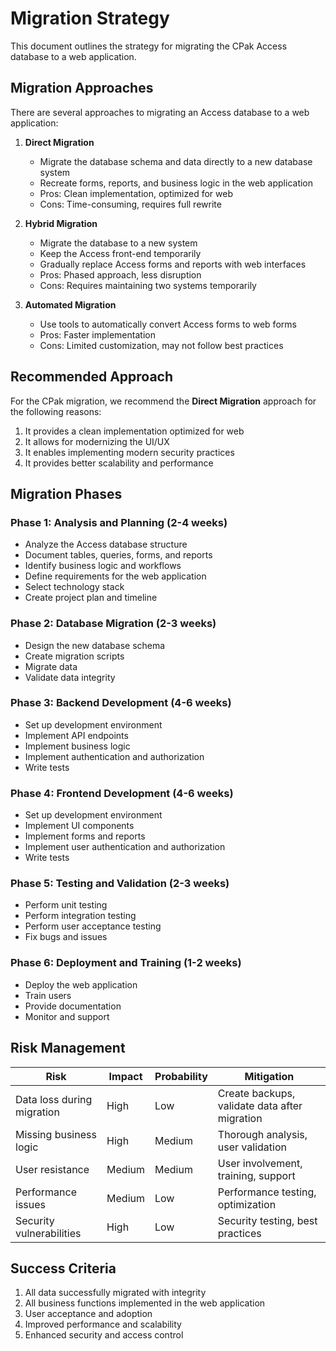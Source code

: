 # Migration Strategy

This document outlines the strategy for migrating the CPak Access database to a web application.

## Migration Approaches

There are several approaches to migrating an Access database to a web application:

1. **Direct Migration**
   - Migrate the database schema and data directly to a new database system
   - Recreate forms, reports, and business logic in the web application
   - Pros: Clean implementation, optimized for web
   - Cons: Time-consuming, requires full rewrite

2. **Hybrid Migration**
   - Migrate the database to a new system
   - Keep the Access front-end temporarily
   - Gradually replace Access forms and reports with web interfaces
   - Pros: Phased approach, less disruption
   - Cons: Requires maintaining two systems temporarily

3. **Automated Migration**
   - Use tools to automatically convert Access forms to web forms
   - Pros: Faster implementation
   - Cons: Limited customization, may not follow best practices

## Recommended Approach

For the CPak migration, we recommend the **Direct Migration** approach for the following reasons:

1. It provides a clean implementation optimized for web
2. It allows for modernizing the UI/UX
3. It enables implementing modern security practices
4. It provides better scalability and performance

## Migration Phases

### Phase 1: Analysis and Planning (2-4 weeks)
- Analyze the Access database structure
- Document tables, queries, forms, and reports
- Identify business logic and workflows
- Define requirements for the web application
- Select technology stack
- Create project plan and timeline

### Phase 2: Database Migration (2-3 weeks)
- Design the new database schema
- Create migration scripts
- Migrate data
- Validate data integrity

### Phase 3: Backend Development (4-6 weeks)
- Set up development environment
- Implement API endpoints
- Implement business logic
- Implement authentication and authorization
- Write tests

### Phase 4: Frontend Development (4-6 weeks)
- Set up development environment
- Implement UI components
- Implement forms and reports
- Implement user authentication and authorization
- Write tests

### Phase 5: Testing and Validation (2-3 weeks)
- Perform unit testing
- Perform integration testing
- Perform user acceptance testing
- Fix bugs and issues

### Phase 6: Deployment and Training (1-2 weeks)
- Deploy the web application
- Train users
- Provide documentation
- Monitor and support

## Risk Management

| Risk | Impact | Probability | Mitigation |
|------|--------|------------|------------|
| Data loss during migration | High | Low | Create backups, validate data after migration |
| Missing business logic | High | Medium | Thorough analysis, user validation |
| User resistance | Medium | Medium | User involvement, training, support |
| Performance issues | Medium | Low | Performance testing, optimization |
| Security vulnerabilities | High | Low | Security testing, best practices |

## Success Criteria

1. All data successfully migrated with integrity
2. All business functions implemented in the web application
3. User acceptance and adoption
4. Improved performance and scalability
5. Enhanced security and access control